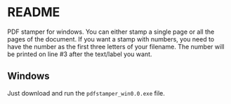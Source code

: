 # README

PDF stamper for windows. You can either stamp a single page or all the pages of the document. If you want a stamp with numbers, you need to have the number as the first three letters of your filename. The number will be printed on line #3 after the text/label you want.

## Windows
Just download and run the `pdfstamper_win0.0.exe` file.
